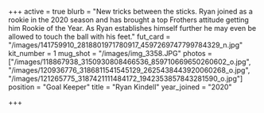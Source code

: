 +++
active = true
blurb = "New tricks between the sticks. Ryan joined as a rookie in the 2020 season and has brought a top Frothers attitude getting him Rookie of the Year. As Ryan establishes himself further he may even be allowed to touch the ball with his feet."
fut_card = "/images/141759910_2818801971780917_4597269747799784329_n.jpg"
kit_number = 1
mug_shot = "/images/img_3358.JPG"
photos = ["/images/118867938_3150930808466536_859710669650260602_o.jpg", "/images/120936776_3186811541545129_2625438443920060268_o.jpg", "/images/121265775_3187421111484172_1942353857843281590_o.jpg"]
position = "Goal Keeper"
title = "Ryan Kindell"
year_joined = "2020"

+++
